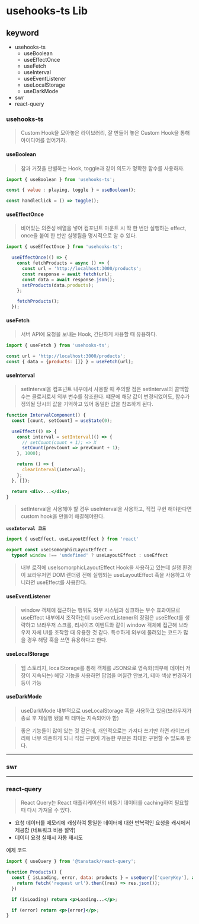 # usehooks-ts Lib

## keyword

- usehooks-ts
  - useBoolean
  - useEffectOnce
  - useFetch
  - useInterval
  - useEventListener
  - useLocalStorage
  - useDarkMode
- swr
- react-query

### usehooks-ts

> Custom Hook을 모아놓은 라이브러리, 잘 만들어 놓은 Custom Hook을 통해 아이디어를 얻어가자.

#### useBoolean

> 참과 거짓을 판별하는 Hook, toggle과 같이 의도가 명확한 함수를 사용하자.

```jsx
import { useBoolean } from 'usehooks-ts';

const { value : playing, toggle } = useBoolean();

const handleClick = () => toggle();
```

#### useEffectOnce

> 비어있는 의존성 배열을 넣어 컴포넌트 마운트 시 딱 한 번만 실행하는 effect, once을 붙여 한 번만 실행됨을 명시적으로 알 수 있다.

```jsx
import { useEffectOnce } from 'usehooks-ts';

  useEffectOnce(() => {
    const fetchProducts = async () => {
      const url = 'http://localhost:3000/products';
      const response = await fetch(url);
      const data = await response.json();
      setProducts(data.products);
    };

    fetchProducts();
  });
```

#### useFetch

> 서버 API에 요청을 보내는 Hook, 간단하게 사용할 때 유용하다.

```jsx
import { useFetch } from 'usehooks-ts';

const url = 'http://localhost:3000/products';
const { data = {products: []} } = useFetch(url);
```

#### useInterval

> setInterval을 컴포넌트 내부에서 사용할 때 주의할 점은 setInterval의 콜백함수는 클로저로서 외부 변수를 참조한다. 떄문에 해당 값이 변경되었어도, 함수가 정의될 당시의 값을 기억하고 있어 동일한 값을 참조하게 된다.

```jsx
function IntervalComponent() {
  const [count, setCount] = useState(0);

  useEffect(() => {
    const interval = setInterval(() => {
      // setCount(count + 1); => X
      setCount(prevCount => prevCount + 1); 
    }, 1000);

    return () => {
      clearInterval(interval);
    };
  }, []);

  return <div>...</div>;
}
```

> setInterval을 사용해야 할 경우 useInterval을 사용하고, 직접 구현 해야한다면 custom hook을 만들어 해결해야한다.

**`useInterval 코드`**

```jsx
import { useEffect, useLayoutEffect } from 'react'

export const useIsomorphicLayoutEffect =
  typeof window !== 'undefined' ? useLayoutEffect : useEffect
```

> 내부 로직에 useIsomorphicLayoutEffect Hook을 사용하고 있는데 실행 환경이 브라우저면 DOM 렌더링 전에 실행되는 useLayoutEffect 훅을 사용하고 아니라면 useEffect를 사용한다.

#### useEventListener

> window 객체에 접근하는 행위도 외부 시스템과 싱크하는 부수 효과이므로 useEffect 내부에서 조작하는데
> useEventListener의 장점은 useEffect를 생략하고 브라우저 스크롤, 리사이즈 이벤트와 같이 window 객체에 접근해 브라우저 자체 UI를 조작할 때 유용한 것 같다. 특수하게 외부에 물려있는 코드가 많을 경우 해당 훅을 쓰면 유용하다고 한다.

#### useLocalStorage

> 웹 스토리지, localStorage를 통해 객체를 JSON으로 영속화(외부에 데이터 저장이 지속되는)
> 헤당 기능을 사용하면 팝업을 며칠간 안보기, 테마 색상 변경하기 등이 가능

#### useDarkMode

> useDarkMode 내부적으로 useLocalStorage 훅을 사용하고 있음(브라우저가 종료 후 재실행 됐을 때 테마는 지속되어야 함)  

> 좋은 기능들이 많이 있는 것 같은데, 개인적으로는 가져다 쓰기만 하면 라이브러리에 너무 의존하게 되니 직접 구현이 가능한 부분은 최대한 구현할 수 있도록 한다.

---

### swr

---

### react-query

> React Query는 React 애플리케이션의 비동기 데이터를 caching하여 필요할 때 다시 가져올 수 있다.

- 요청 데이터를 메모리에 캐싱하여 동일한 데이터에 대한 반복적인 요청을 캐시에서 제공함 (네트워크 비용 절약)
- 데이터 요청 실패시 자동 재시도

예제 코드

```jsx
import { useQuery } from '@tanstack/react-query';

function Products() {
  const { isLoading, error, data: products } = useQuery(['queryKey'], async () => {
    return fetch('request url').then((res) => res.json());
  })

  if (isLoading) return <p>Loading...</p>;

  if (error) return <p>{error}</p>;
}
```
